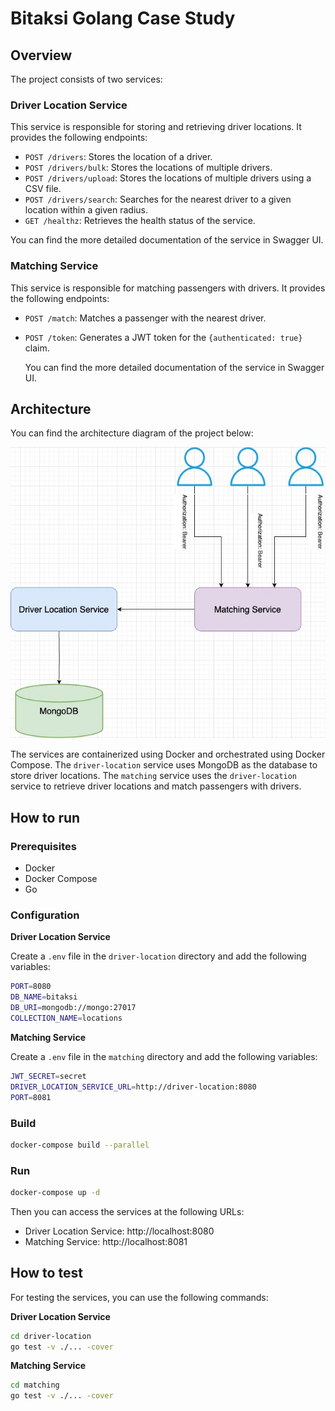 # Bitaksi Golang Case Study

## Overview

The project consists of two services:

### Driver Location Service

This service is responsible for storing and retrieving driver locations. It provides the following endpoints:

  - `POST /drivers`: Stores the location of a driver.
  - `POST /drivers/bulk`: Stores the locations of multiple drivers.
  - `POST /drivers/upload`: Stores the locations of multiple drivers using a CSV file.
  - `POST /drivers/search`: Searches for the nearest driver to a given location within a given radius.
  - `GET /healthz`: Retrieves the health status of the service.
  
  You can find the more detailed documentation of the service in Swagger UI.

### Matching Service

This service is responsible for matching passengers with drivers. It provides the following endpoints:
- `POST /match`: Matches a passenger with the nearest driver.
- `POST /token`: Generates a JWT token for the `{authenticated: true}` claim.

  You can find the more detailed documentation of the service in Swagger UI.

## Architecture

You can find the architecture diagram of the project below:

![Architecture](./service-architecture.jpg)

The services are containerized using Docker and orchestrated using Docker Compose. The `driver-location` service uses MongoDB as the database to store driver locations. The `matching` service uses the `driver-location` service to retrieve driver locations and match passengers with drivers.

## How to run

### Prerequisites

- Docker
- Docker Compose
- Go

### Configuration

**Driver Location Service**

Create a `.env` file in the `driver-location` directory and add the following variables:

```bash
PORT=8080
DB_NAME=bitaksi
DB_URI=mongodb://mongo:27017
COLLECTION_NAME=locations
```

**Matching Service**

Create a `.env` file in the `matching` directory and add the following variables:

```bash
JWT_SECRET=secret
DRIVER_LOCATION_SERVICE_URL=http://driver-location:8080
PORT=8081
```

### Build

```bash
docker-compose build --parallel
```

### Run

```bash
docker-compose up -d
```

Then you can access the services at the following URLs:

- Driver Location Service: http://localhost:8080
- Matching Service: http://localhost:8081

## How to test

For testing the services, you can use the following commands:

**Driver Location Service**
```bash
cd driver-location
go test -v ./... -cover
```

**Matching Service**

```bash
cd matching
go test -v ./... -cover
```